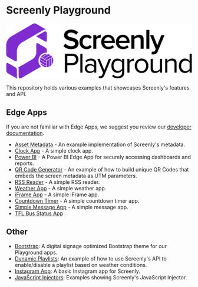 # Screenly Playground

![Playground Logo](/images/playground.png)

This repository holds various examples that showcases Screenly's features and API.

## Edge Apps

If you are not familiar with Edge Apps, we suggest you review our [developer documentation](https://developer.screenly.io/edge-apps/#getting-started).

* [Asset Metadata](https://github.com/Screenly/Playground/tree/master/edge-apps/asset-metadata) - An example implementation of Screenly's metadata.
* [Clock App](https://github.com/Screenly/Playground/tree/master/edge-apps/clock) - A simple clock app.
* [Power BI](https://github.com/Screenly/Playground/tree/master/edge-apps/powerbi) - A Power BI Edge App for securely accessing dashboards and reports.
* [QR Code Generator](https://github.com/Screenly/Playground/tree/master/edge-apps/qr-code) - An example of how to build unique QR Codes that embeds the screen metadata as UTM parameters.
* [RSS Reader](https://github.com/Screenly/Playground/tree/master/edge-apps/rss-reader) - A simple RSS reader.
* [Weather App](https://github.com/Screenly/Playground/tree/master/edge-apps/weather) - A simple weather app.
* [iFrame App](https://github.com/Screenly/Playground/tree/master/edge-apps/iframe) - A simple iFrame app.
* [Countdown Timer](https://github.com/Screenly/Playground/tree/master/edge-apps/countdown-timer) - A simple countdown timer app.
* [Simple Message App](https://github.com/Screenly/Playground/tree/master/edge-apps/simple-message-app) - A simple message  app.
* [TFL Bus Status App](https://github.com/Screenly/Playground/tree/master/edge-apps/tfl-bus-status)


## Other

* [Bootstrap](https://github.com/Screenly/playground/tree/master/bootstrap/): A digital signage optimized Bootstrap theme for our Playground apps.
* [Dynamic Playlists](https://github.com/Screenly/playground/tree/master/dynamic-playlists/): An example of how to use Screenly's API to enable/disable a playlist based on weather conditions.
* [Instagram App](https://github.com/Screenly/playground/tree/master/instagram/): A basic Instagram app for Screenly.
* [JavaScript Injectors](https://github.com/Screenly/playground/tree/master/javascript-injectors/): Examples showing Screenly's JavaScript Injector.
